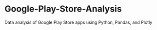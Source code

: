 # Google-Play-Store-Analysis
Data analysis of Google Play Store apps using Python, Pandas, and Plotly
